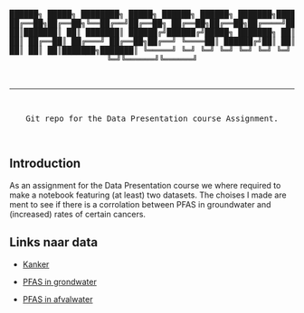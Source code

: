 <div align="center">
<pre>


██████╗  █████╗ ████████╗ █████╗     ██████╗ ██████╗ ███████╗███████╗
██╔══██╗██╔══██╗╚══██╔══╝██╔══██╗    ██╔══██╗██╔══██╗██╔════╝██╔════╝
██║  ██║███████║   ██║   ███████║    ██████╔╝██████╔╝█████╗  ███████╗
██║  ██║██╔══██║   ██║   ██╔══██║    ██╔═══╝ ██╔══██╗██╔══╝  ╚════██║
██████╔╝██║  ██║   ██║   ██║  ██║    ██║     ██║  ██║███████╗███████║
╚═════╝ ╚═╝  ╚═╝   ╚═╝   ╚═╝  ╚═╝    ╚═╝     ╚═╝  ╚═╝╚══════╝╚══════╝
                                                                     

----
Git repo for the Data Presentation course Assignment.

</pre>
</div>

## Introduction

As an assignment for the Data Presentation course we where required to make a notebook featuring (at least) two datasets. The choises I made are ment to see if there is a corrolation between PFAS in groundwater and (increased) rates of certain cancers.

## Links naar data

- [Kanker](https://kankerregister.org/Statistieken_tabellen_jaarbasis)
- [PFAS in grondwater](https://int-web.vmm.be/ibmcognos/bi/?perspective=authoring&pathRef=.public_folders%2FWater%2FOppervlaktewater%2FResultaten%2BPFAS%2Bin%2Boppervlaktewater&id=iE7348B20C3A44FB8A87F90416A1F7218&objRef=iE7348B20C3A44FB8A87F90416A1F7218&action=run&format=spreadsheetML&cmPropStr=%7B%22id%22%3A%22iE7348B20C3A44FB8A87F90416A1F7218%22%2C%22type%22%3A%22report%22%2C%22defaultName%22%3A%22Resultaten%20PFAS%20in%20oppervlaktewater%22%2C%22permissions%22%3A%5B%22execute%22%2C%22read%22%2C%22traverse%22%5D%7D)

- [PFAS in afvalwater](https://int-web.vmm.be/ibmcognos/bi/?perspective=authoring&pathRef=.public_folders%2FWater%2FOppervlaktewater%2FResultaten%2BPFAS%2Bin%2Boppervlaktewater&id=iE7348B20C3A44FB8A87F90416A1F7218&objRef=iE7348B20C3A44FB8A87F90416A1F7218&action=run&format=spreadsheetML&cmPropStr=%7B%22id%22%3A%22iE7348B20C3A44FB8A87F90416A1F7218%22%2C%22type%22%3A%22report%22%2C%22defaultName%22%3A%22Resultaten%20PFAS%20in%20oppervlaktewater%22%2C%22permissions%22%3A%5B%22execute%22%2C%22read%22%2C%22traverse%22%5D%7D)
  
